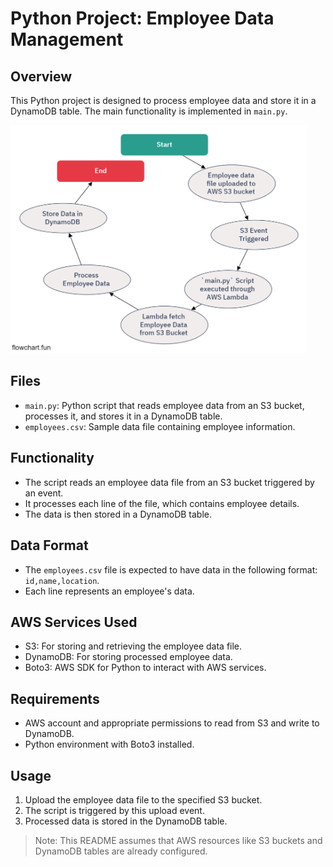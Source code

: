 
# Python Project: Employee Data Management

## Overview
This Python project is designed to process employee data and store it in a DynamoDB table. The main functionality is implemented in `main.py`. 

<img src="static/flowchart-fun.png" alt="flowchart" width="475"/>

## Files
- `main.py`: Python script that reads employee data from an S3 bucket, processes it, and stores it in a DynamoDB table.
- `employees.csv`: Sample data file containing employee information.

## Functionality
- The script reads an employee data file from an S3 bucket triggered by an event.
- It processes each line of the file, which contains employee details.
- The data is then stored in a DynamoDB table.

## Data Format
- The `employees.csv` file is expected to have data in the following format: `id,name,location`.
- Each line represents an employee's data.

## AWS Services Used
- S3: For storing and retrieving the employee data file.
- DynamoDB: For storing processed employee data.
- Boto3: AWS SDK for Python to interact with AWS services.

## Requirements
- AWS account and appropriate permissions to read from S3 and write to DynamoDB.
- Python environment with Boto3 installed.

## Usage
1. Upload the employee data file to the specified S3 bucket.
2. The script is triggered by this upload event.
3. Processed data is stored in the DynamoDB table.

> Note: This README assumes that AWS resources like S3 buckets and DynamoDB tables are already configured.
